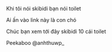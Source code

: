<p font-weight:bold>Khi tôi nói skibidi bạn nói toilet</p>
<p>Ai ấn vào link này là con chó</p>
<p>Chúc bạn xem tới đây skibidi 10 cái toilet</p>
<div>Peekaboo
@anhthuwp_
</div>
